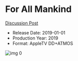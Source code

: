 # For All Mankind

[Discussion Post](https://www.avsforum.com/threads/bass-eq-for-filtered-movies.2995212/post-58792374)

* Release Date: 2019-01-01
* Production Year: 2019
* Format: AppleTV DD+ATMOS

![img 0](https://i.imgur.com/xtRB5mA.jpg)

